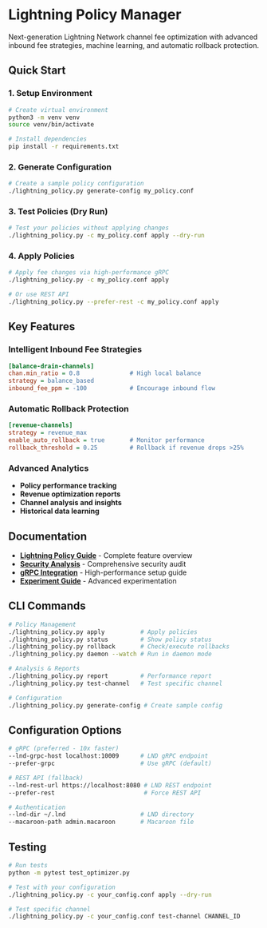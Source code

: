 # Lightning Policy Manager

Next-generation Lightning Network channel fee optimization with advanced inbound fee strategies, machine learning, and automatic rollback protection.

## Quick Start

### 1. Setup Environment
```bash
# Create virtual environment
python3 -m venv venv
source venv/bin/activate

# Install dependencies
pip install -r requirements.txt


```

### 2. Generate Configuration
```bash
# Create a sample policy configuration
./lightning_policy.py generate-config my_policy.conf
```

### 3. Test Policies (Dry Run)
```bash
# Test your policies without applying changes
./lightning_policy.py -c my_policy.conf apply --dry-run
```

### 4. Apply Policies
```bash
# Apply fee changes via high-performance gRPC
./lightning_policy.py -c my_policy.conf apply

# Or use REST API
./lightning_policy.py --prefer-rest -c my_policy.conf apply
```

## Key Features

### Intelligent Inbound Fee Strategies
```ini
[balance-drain-channels]
chan.min_ratio = 0.8              # High local balance
strategy = balance_based
inbound_fee_ppm = -100            # Encourage inbound flow
```

### Automatic Rollback Protection  
```ini
[revenue-channels]
strategy = revenue_max
enable_auto_rollback = true       # Monitor performance
rollback_threshold = 0.25         # Rollback if revenue drops >25%
```



### Advanced Analytics
- **Policy performance tracking**
- **Revenue optimization reports**  
- **Channel analysis and insights**
- **Historical data learning**


## Documentation

- **[Lightning Policy Guide](docs/LIGHTNING_POLICY_README.md)** - Complete feature overview
- **[Security Analysis](docs/SECURITY_ANALYSIS_REPORT.md)** - Comprehensive security audit  
- **[gRPC Integration](docs/GRPC_UPGRADE.md)** - High-performance setup guide
- **[Experiment Guide](docs/EXPERIMENT_GUIDE.md)** - Advanced experimentation

## CLI Commands

```bash
# Policy Management
./lightning_policy.py apply          # Apply policies
./lightning_policy.py status         # Show policy status
./lightning_policy.py rollback       # Check/execute rollbacks
./lightning_policy.py daemon --watch # Run in daemon mode

# Analysis & Reports
./lightning_policy.py report         # Performance report
./lightning_policy.py test-channel   # Test specific channel

# Configuration
./lightning_policy.py generate-config # Create sample config
```

## Configuration Options

```bash
# gRPC (preferred - 10x faster)
--lnd-grpc-host localhost:10009      # LND gRPC endpoint
--prefer-grpc                        # Use gRPC (default)

# REST API (fallback)  
--lnd-rest-url https://localhost:8080 # LND REST endpoint
--prefer-rest                         # Force REST API

# Authentication
--lnd-dir ~/.lnd                     # LND directory
--macaroon-path admin.macaroon       # Macaroon file
```

## Testing

```bash
# Run tests
python -m pytest test_optimizer.py

# Test with your configuration
./lightning_policy.py -c your_config.conf apply --dry-run

# Test specific channel
./lightning_policy.py -c your_config.conf test-channel CHANNEL_ID
```
